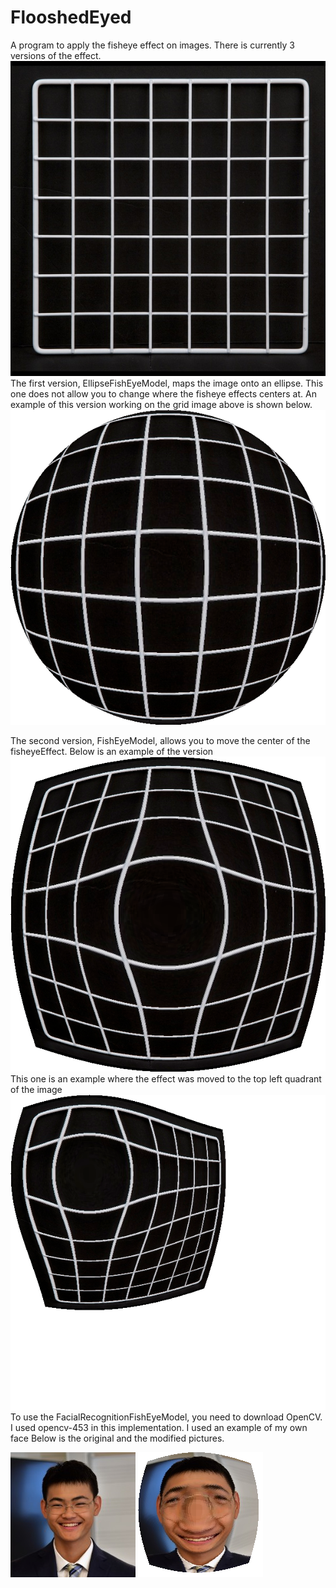 # FlooshedEyed

A program to apply the fisheye effect on images. There is currently 3 versions of the effect.
![alt text](grid.jpg?raw=true)
The first version, EllipseFishEyeModel, maps the image onto an ellipse. This one does not allow you to change where the
fisheye effects centers at. An example of this version working on the grid image above is shown below.
![alt text](ellipseFisheyeGrid.png?raw=true)

The second version, FishEyeModel, allows you to move the center of the fisheyeEffect. Below is an example of the version
![alt text](FisheyeGrid.png?raw=true)
This one is an example where the effect was moved to the top left quadrant of the image
![alt text](movedFisheyeGrid.png?raw=true)
To use the FacialRecognitionFishEyeModel, you need to download OpenCV. I used opencv-453 in this implementation. I used
an example of my own face Below is the original and the modified pictures.

![alt_text](face.jpg?raw=true)
![alt text](faceFisheye.png?raw=true)
